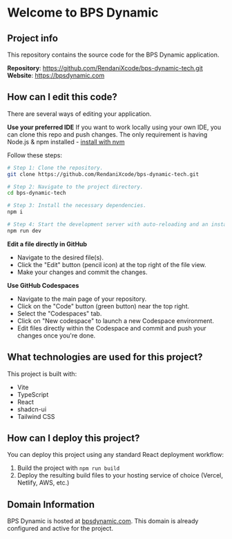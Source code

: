 # Welcome to BPS Dynamic

## Project info
This repository contains the source code for the BPS Dynamic application.

**Repository**: https://github.com/RendaniXcode/bps-dynamic-tech.git
**Website**: https://bpsdynamic.com

## How can I edit this code?

There are several ways of editing your application.

**Use your preferred IDE**
If you want to work locally using your own IDE, you can clone this repo and push changes.
The only requirement is having Node.js & npm installed - [install with nvm](https://github.com/nvm-sh/nvm#installing-and-updating)

Follow these steps:
```sh
# Step 1: Clone the repository.
git clone https://github.com/RendaniXcode/bps-dynamic-tech.git

# Step 2: Navigate to the project directory.
cd bps-dynamic-tech

# Step 3: Install the necessary dependencies.
npm i

# Step 4: Start the development server with auto-reloading and an instant preview.
npm run dev
```

**Edit a file directly in GitHub**
- Navigate to the desired file(s).
- Click the "Edit" button (pencil icon) at the top right of the file view.
- Make your changes and commit the changes.

**Use GitHub Codespaces**
- Navigate to the main page of your repository.
- Click on the "Code" button (green button) near the top right.
- Select the "Codespaces" tab.
- Click on "New codespace" to launch a new Codespace environment.
- Edit files directly within the Codespace and commit and push your changes once you're done.

## What technologies are used for this project?
This project is built with:
- Vite
- TypeScript
- React
- shadcn-ui
- Tailwind CSS

## How can I deploy this project?
You can deploy this project using any standard React deployment workflow:

1. Build the project with `npm run build`
2. Deploy the resulting build files to your hosting service of choice (Vercel, Netlify, AWS, etc.)

## Domain Information
BPS Dynamic is hosted at [bpsdynamic.com](https://bpsdynamic.com). This domain is already configured and active for the project.
